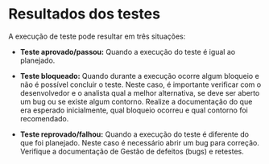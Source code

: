 # Resultados dos testes

A execução de teste pode resultar em três situações: 

- **Teste aprovado/passou:** Quando a execução do teste é igual ao planejado. 

- **Teste bloqueado:** Quando durante a execução ocorre algum bloqueio e não é possível concluir o teste. Neste caso, é importante verificar com o desenvolvedor e o analista qual a melhor alternativa, se deve ser aberto um bug ou se existe algum contorno. Realize a documentação do que era esperado inicialmente, qual bloqueio ocorreu e qual contorno foi recomendado. 

- **Teste reprovado/falhou:** Quando a execução do teste é diferente do que foi planejado. Neste caso é necessário abrir um bug para correção. Verifique a documentação de Gestão de defeitos (bugs) e retestes.